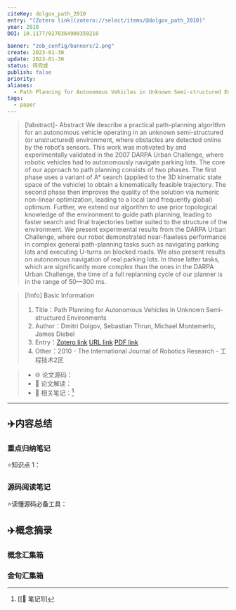 ```yaml
---
citeKey: dolgov_path_2010
entry: "[Zotero link](zotero://select/items/@dolgov_path_2010)"
year: 2010
DOI: 10.1177/0278364909359210

banner: "zob_config/banners/2.png"
create: 2023-01-30
update: 2023-01-30
status: 待完成
publish: false
priority: 
aliases: 
  - Path Planning for Autonomous Vehicles in Unknown Semi-structured Environments
tags: 
  - paper
---
```


> [!abstract]- Abstract
> We describe a practical path-planning algorithm for an autonomous vehicle operating in an unknown semi-structured (or unstructured) environment, where obstacles are detected online by the robot’s sensors. This work was motivated by and experimentally validated in the 2007 DARPA Urban Challenge, where robotic vehicles had to autonomously navigate parking lots. The core of our approach to path planning consists of two phases. The first phase uses a variant of A* search (applied to the 3D kinematic state space of the vehicle) to obtain a kinematically feasible trajectory. The second phase then improves the quality of the solution via numeric non-linear optimization, leading to a local (and frequently global) optimum. Further, we extend our algorithm to use prior topological knowledge of the environment to guide path planning, leading to faster search and final trajectories better suited to the structure of the environment. We present experimental results from the DARPA Urban Challenge, where our robot demonstrated near-flawless performance in complex general path-planning tasks such as navigating parking lots and executing U-turns on blocked roads. We also present results on autonomous navigation of real parking lots. In those latter tasks, which are significantly more complex than the ones in the DARPA Urban Challenge, the time of a full replanning cycle of our planner is in the range of 50—300 ms.

> [!info] Basic Information
>1. Title：Path Planning for Autonomous Vehicles in Unknown Semi-structured Environments
>2. Author：Dmitri Dolgov, Sebastian Thrun, Michael Montemerlo, James Diebel
>3. Entry：[Zotero link](zotero://select/items/@dolgov_path_2010) [URL link](http://journals.sagepub.com/doi/pdf/10.1177/0278364909359210) [PDF link](<file:///G\:\\MyApp_Data\\Zotero\\storage\\S3J8XIA4\\2010_Dolgov_Path Planning for Autonomous Vehicles in Unknown Semi-structured Environments.pdf>)
>4. Other：2010 - The International Journal of Robotics Research - 工程技术2区  

>- 🌐 论文源码：
>- 🚀 论文解读：
>- 📑 相关笔记：[^1]



***

## ✈️内容总结

### 重点归纳笔记

⭐知识点 1：



### 源码阅读笔记

⭐读懂源码必备工具：


## ✈️概念摘录

### 概念汇集箱



### 金句汇集箱

[^1]: [[📑 笔记1]]